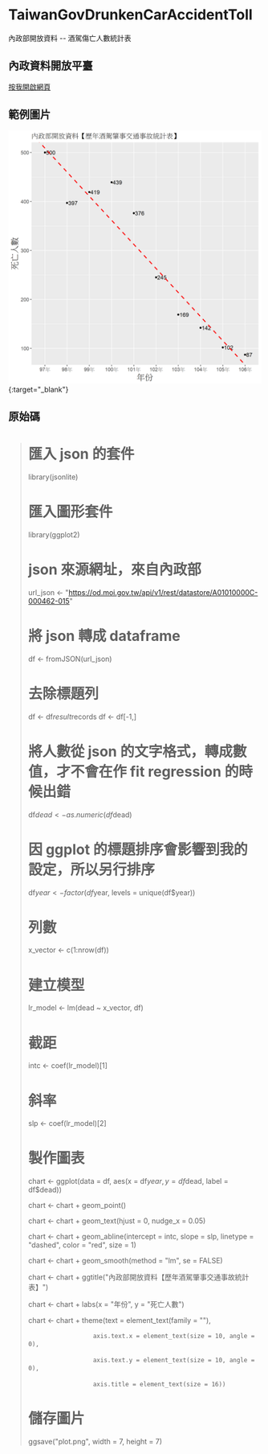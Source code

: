 ﻿# TaiwanGovDrunkenCarAccidentToll
內政部開放資料 -- 酒駕傷亡人數統計表

## 內政資料開放平臺
[按我開啟網頁](https://data.moi.gov.tw/)

## 範例圖片
![範例圖片](https://github.com/telunyang/TaiwanGovDrunkenCarAccidentToll/blob/master/plot.png){:target="_blank"}

## 原始碼
># 匯入 json 的套件
>library(jsonlite)
>
># 匯入圖形套件
>library(ggplot2)
>
># json 來源網址，來自內政部
>url_json <- "https://od.moi.gov.tw/api/v1/rest/datastore/A01010000C-000462-015"
>
># 將 json 轉成 dataframe
>df <- fromJSON(url_json)
>
># 去除標題列
>df <- df$result$records
>df <- df[-1,]
>
># 將人數從 json 的文字格式，轉成數值，才不會在作 fit regression 的時候出錯
>df$dead <- as.numeric(df$dead)
>
># 因 ggplot 的標題排序會影響到我的設定，所以另行排序
>df$year <- factor(df$year, levels = unique(df$year))
>
># 列數
>x_vector <- c(1:nrow(df))
>
># 建立模型
>lr_model <- lm(dead ~ x_vector, df)
>
># 截距
>intc <- coef(lr_model)[1]
>
># 斜率
>slp <- coef(lr_model)[2]
>
># 製作圖表
>chart <- ggplot(data = df, aes(x = df$year, y = df$dead, label = df$dead))
>
>chart <- chart + geom_point()
>
>chart <- chart + geom_text(hjust = 0, nudge_x = 0.05)
>
>chart <- chart + geom_abline(intercept = intc, slope = slp, linetype = "dashed", color = "red", size = 1)
>
>chart <- chart + geom_smooth(method = "lm", se = FALSE)
>
>chart <- chart + ggtitle("內政部開放資料【歷年酒駕肇事交通事故統計表】")
>
>chart <- chart + labs(x = "年份", y = "死亡人數")
>
>chart <- chart + theme(text = element_text(family = ""), 
>
>                       axis.text.x = element_text(size = 10, angle = 0), 
>
>                       axis.text.y = element_text(size = 10, angle = 0), 
>
>                       axis.title = element_text(size = 16))
>
>
># 儲存圖片
>ggsave("plot.png", width = 7, height = 7)
